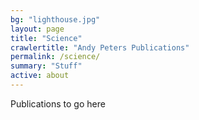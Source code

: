 ```yaml
---
bg: "lighthouse.jpg"
layout: page
title: "Science"
crawlertitle: "Andy Peters Publications"
permalink: /science/
summary: "Stuff"
active: about
---
```


Publications to go here
